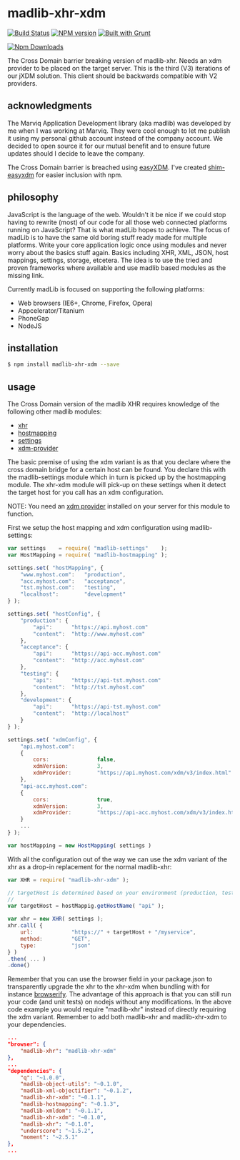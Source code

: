 # madlib-xhr-xdm
[![Build Status](https://travis-ci.org/Qwerios/madlib-xhr-xdm.svg?branch=master)](https://travis-ci.org/Qwerios/madlib-xhr-xdm) [![NPM version](https://badge.fury.io/js/madlib-xhr-xdm.png)](http://badge.fury.io/js/madlib-xhr-xdm) [![Built with Grunt](https://cdn.gruntjs.com/builtwith.png)](http://gruntjs.com/)

[![Npm Downloads](https://nodei.co/npm/madlib-xhr-xdm.png?downloads=true&stars=true)](https://nodei.co/npm/madlib-xhr-xdm.png?downloads=true&stars=true)

The Cross Domain barrier breaking version of madlib-xhr. Needs an xdm provider to be placed on the target server. This is the third (V3) iterations of our jXDM solution. This client should be backwards compatible with V2 providers.

## acknowledgments
The Marviq Application Development library (aka madlib) was developed by me when I was working at Marviq. They were cool enough to let me publish it using my personal github account instead of the company account. We decided to open source it for our mutual benefit and to ensure future updates should I decide to leave the company.

The Cross Domain barrier is breached using [easyXDM](https://github.com/oyvindkinsey/easyXDM). I've created [shim-easyxdm](https://github.com/Qwerios/madlib-shim-easyxdm) for easier inclusion with npm.


## philosophy
JavaScript is the language of the web. Wouldn't it be nice if we could stop having to rewrite (most) of our code for all those web connected platforms running on JavaScript? That is what madLib hopes to achieve. The focus of madLib is to have the same old boring stuff ready made for multiple platforms. Write your core application logic once using modules and never worry about the basics stuff again. Basics including XHR, XML, JSON, host mappings, settings, storage, etcetera. The idea is to use the tried and proven frameworks where available and use madlib based modules as the missing link.

Currently madLib is focused on supporting the following platforms:

* Web browsers (IE6+, Chrome, Firefox, Opera)
* Appcelerator/Titanium
* PhoneGap
* NodeJS


## installation
```bash
$ npm install madlib-xhr-xdm --save
```

## usage
The Cross Domain version of the madlib XHR requires knowledge of the following other madlib modules:
* [xhr](https://github.com/Qwerios/madlib-xhr)
* [hostmapping](https://github.com/Qwerios/madlib-hostmapping)
* [settings](https://github.com/Qwerios/madlib-settings)
* [xdm-provider](https://github.com/Qwerios/madlib-xdm-provider)

The basic premise of using the xdm variant is as that you declare where the cross domain bridge for a certain host can be found.
You declare this with the madlib-settings module which in turn is picked up by the hostmapping module. The xhr-xdm module will pick-up on these settings when it detect the target host for you call has an xdm configuration.

NOTE: You need an [xdm provider](https://github.com/Qwerios/madlib-xdm-provider) installed on your server for this module to function.

First we setup the host mapping and xdm configuration using madlib-settings:

```javascript
var settings    = require( "madlib-settings"    );
var HostMapping = require( "madlib-hostmapping" );

settings.set( "hostMapping", {
    "www.myhost.com":   "production",
    "acc.myhost.com":   "acceptance",
    "tst.myhost.com":   "testing",
    "localhost":        "development"
} );

settings.set( "hostConfig", {
    "production": {
        "api":      "https://api.myhost.com"
        "content":  "http://www.myhost.com"
    },
    "acceptance": {
        "api":      "https://api-acc.myhost.com"
        "content":  "http://acc.myhost.com"
    },
    "testing": {
        "api":      "https://api-tst.myhost.com"
        "content":  "http://tst.myhost.com"
    },
    "development": {
        "api":      "https://api-tst.myhost.com"
        "content":  "http://localhost"
    }
} );

settings.set( "xdmConfig", {
    "api.myhost.com":
    {
        cors:               false,
        xdmVersion:         3,
        xdmProvider:        "https://api.myhost.com/xdm/v3/index.html"
    },
    "api-acc.myhost.com":
    {
        cors:               true,
        xdmVersion:         3,
        xdmProvider:        "https://api-acc.myhost.com/xdm/v3/index.html"
    }
    ...
} );

var hostMapping = new HostMapping( settings )
```

With all the configuration out of the way we can use the xdm variant of the xhr as a drop-in replacement for the normal madlib-xhr:

```javascript
var XHR = require( "madlib-xhr-xdm" );

// targetHost is determined based on your environment (production, testing, etc)
//
var targetHost = hostMappig.getHostName( "api" );

var xhr = new XHR( settings );
xhr.call( {
    url:            "https://" + targetHost + "/myservice",
    method:         "GET",
    type:           "json"
} )
.then( ... )
.done()
```

Remember that you can use the browser field in your package.json to transparently upgrade the xhr to the xhr-xdm when bundling with for instance [browserify](http://browserify.org/).
The advantage of this approach is that you can still run your code (and unit tests) on nodejs without any modifications. In the above code example you would require "madlib-xhr" instead of directly requiring the xdm variant.
Remember to add both madlib-xhr and madlib-xhr-xdm to your dependencies.

```json
...
"browser": {
    "madlib-xhr": "madlib-xhr-xdm"
},
...
"dependencies": {
    "q": "~1.0.0",
    "madlib-object-utils": "~0.1.0",
    "madlib-xml-objectifier": "~0.1.2",
    "madlib-xhr-xdm": "~0.1.1",
    "madlib-hostmapping": "~0.1.3",
    "madlib-xmldom": "~0.1.1",
    "madlib-xhr-xdm": "~0.1.0",
    "madlib-xhr": "~0.1.0",
    "underscore": "~1.5.2",
    "moment": "~2.5.1"
},
...
```